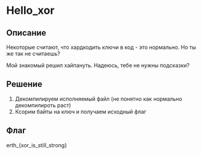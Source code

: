 # Hello_xor
## Описание

Некоторые считают, что хардкодить ключи в код - это нормально. Но ты же так не считаешь?

Мой знакомый решил хайпануть. Надеюсь, тебе не нужны подсказки?

## Решение
1. Декомпилируем исполняемый файл (не понятно как нормально декомпилироть раст)
2. Ксорим байты на ключ и получаем исходный флаг

## Флаг
erth_{xor_is_still_strong}
